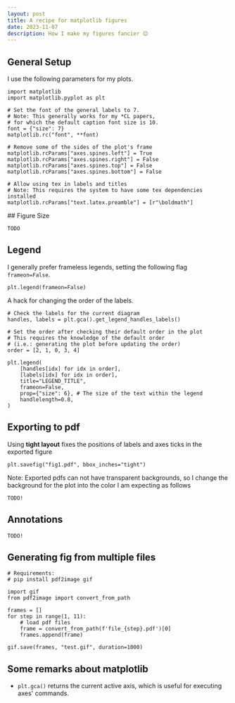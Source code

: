 ```yaml
---
layout: post
title: A recipe for matplotlib figures
date: 2023-11-07
description: How I make my figures fancier 😌
---
```


## General Setup

I use the following parameters for my plots.

```
import matplotlib
import matplotlib.pyplot as plt

# Set the font of the general labels to 7.
# Note: This generally works for my *CL papers,
# for which the default caption font size is 10.
font = {"size": 7}
matplotlib.rc("font", **font)

# Remove some of the sides of the plot's frame
matplotlib.rcParams["axes.spines.left"] = True
matplotlib.rcParams["axes.spines.right"] = False
matplotlib.rcParams["axes.spines.top"] = False
matplotlib.rcParams["axes.spines.bottom"] = False

# Allow using tex in labels and titles
# Note: This requires the system to have some tex dependencies installed
matplotlib.rcParams["text.latex.preamble"] = [r"\boldmath"]
```

## Figure Size

```
TODO
```

## Legend
I generally prefer frameless legends, setting the following flag `frameon=False`.

```
plt.legend(frameon=False)
```

A hack for changing the order of the labels.

```
# Check the labels for the current diagram
handles, labels = plt.gca().get_legend_handles_labels()

# Set the order after checking their default order in the plot
# This requires the knowledge of the default order 
# (i.e.: generating the plot before updating the order)
order = [2, 1, 0, 3, 4]

plt.legend(
    [handles[idx] for idx in order],
    [labels[idx] for idx in order],
    title="LEGEND_TITLE",
    frameon=False,
    prop={"size": 6}, # The size of the text within the legend
    handlelength=0.8,
)
```

## Exporting to pdf

Using **tight layout** fixes the positions of labels and axes ticks in the exported figure

```
plt.savefig("fig1.pdf", bbox_inches="tight")
```

Note: Exported pdfs can not have transparent backgrounds, so I change the background for the plot into the color I am expecting as follows

```
TODO!
``` 

## Annotations

```
TODO!
```

## Generating fig from multiple files

```
# Requirements:
# pip install pdf2image gif

import gif
from pdf2image import convert_from_path

frames = []
for step in range(1, 11):
    # load pdf files
    frame = convert_from_path(f'file_{step}.pdf')[0]
    frames.append(frame)

gif.save(frames, "test.gif", duration=1000)
```

## Some remarks about matplotlib

* `plt.gca()` returns the current active axis, which is useful for executing axes' commands.
